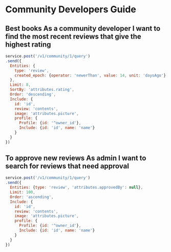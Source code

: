 # Community Developers Guide

## Best books As a community developer I want to find the most recent reviews that give the highest rating

```js
service.post('/v1/community/1/query')
.send({
  Entities: {
    type: 'review',
    created_epoch: {operator: 'newerThan', value: 14, unit: 'daysAgo'}
  },
  Limit: 8,
  SortBy: 'attributes.rating',
  Order: 'descending',
  Include: {
    id: 'id',
    review: 'contents',
    image: 'attributes.picture',
    profile: {
      Profile: {id: '^owner_id'},
      Include: {id: 'id', name: 'name'}
    }
  }
})
```

## To approve new reviews As admin I want to search for reviews that need approval

```js
service.post('/v1/community/1/query')
.send({
  Entities: {type: 'review', 'attributes.approvedBy': null},
  Limit: 100,
  Order: 'ascending',
  Include: {
    id: 'id',
    review: 'contents',
    image: 'attributes.picture',
    profile: {
      Profile: {id: '^owner_id'},
      Include: {id: 'id', name: 'name'}
    }
  }
})
````
